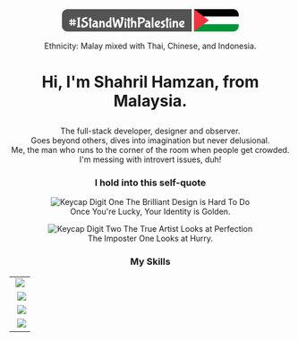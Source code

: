 <div align="center"><img src="https://raw.githubusercontent.com/saedyousef/StandWithPalestine/main/badges/flat/IStandWithPalestine.svg" alt=""/></div>

<p  align="center">Ethnicity: Malay mixed with Thai, Chinese, and Indonesia.</p>
<h1 align="center">

Hi, I'm Shahril Hamzan, from Malaysia.
</h1>

<p align="center">The full-stack developer, designer and observer.<br>
Goes beyond others, dives
into imagination but never delusional.<br>
Me, the man who runs to the corner of the room when people get crowded.<br>
I'm messing with introvert issues, duh!
</p>

<h3 align="center">
I hold into this self-quote
</h3>

<p align="center">
<img src="https://raw.githubusercontent.com/Tarikul-Islam-Anik/Animated-Fluent-Emojis/master/Emojis/Symbols/Keycap%20Digit%20One.png" alt="Keycap Digit One" width="25" height="25" />
The Brilliant Design is Hard To Do<br>
Once You're Lucky, Your Identity is Golden.
</p>

<p align="center">
<img src="https://raw.githubusercontent.com/Tarikul-Islam-Anik/Animated-Fluent-Emojis/master/Emojis/Symbols/Keycap%20Digit%20Two.png" alt="Keycap Digit Two" width="25" height="25" />
The True Artist Looks at Perfection<br>
The Imposter One Looks at Hurry.
</p>



<h3 align="center">
My Skills
</h3>

<div align="center">
	<table>
		<tr align="center">
			<td><code><img src="https://skillicons.dev/icons?i=html,css,bootstrap,jquery,sass&theme=dark" /></code></td>
		</tr>
    <tr align="center">
			<td><code> <img src="https://skillicons.dev/icons?i=react,angular,laravel,wordpress,redux&theme=dark" /></code></td>
		</tr>
     <tr align="center">
			<td><code> <img src="https://skillicons.dev/icons?i=js,php,typescript,nodejs,expressjs,ubuntu,mysql,mongodb&theme=dark" /></code></td>
		</tr>
    <tr align="center">
			<td><code> <img src="https://skillicons.dev/icons?i=photoshop,figma,github,xd&theme=dark" /></code></td>
		</tr>
	</table>
</div>

